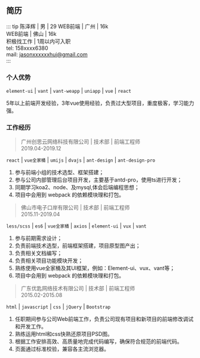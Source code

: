 ## 简历

::: tip 陈泽辉 | 男 | 29
WEB前端 | 广州 | 16k  
WEB前端 | 佛山 | 16k  
积极找工作 | 1周以内可入职    
tel:  158xxxx6380  
mail: jasonxxxxxxhui@gmail.com  
:::

### 个人优势

`element-ui` | `vant` | `vant-weapp` | `uniapp` | `vue` | `react`

5年以上前端开发经验，3年vue使用经验，负责过大型项目，重度极客，学习能力强。

### 工作经历

> 广州创思云网络科技有限公司 | 技术部 | 前端工程师  
> 2019.04-2019.12

`react` | `vue全家桶` | `umijs` | `dvajs` | `ant-design` | `ant-design-pro`

1. 参与前端小组的技术选型、框架搭建；
2. 参与公司内部管理后台项目开发，主要基于antd-pro，使用ts进行开发；
3. 同期学习koa2、node、及mysql,体会后端编程思想；
4. 项目中会用到 webpack 的依赖模块理和打包。   

> 佛山市电子口岸有限公司 | 技术部 | 前端工程师  
> 2015.11-2019.04

`less/scss` | `es6` | `vue全家桶` | `axios` | `element-ui` | `vux` | `vant`

1. 参与前期需求设计；
2. 负责前端技术选型，前端框架搭建，项目原型图产出；
3. 负责相关文档编写；
4. 负责相关项目功能模块开发；
5. 熟练使用vue全家桶及其UI框架，例如：Element-ui、vux、vant等；
6. 项目中会用到 webpack 的依赖模块理和打包。

> 广东优匙网络技术有限公司 | 技术部 | 前端工程师  
> 2015.02-2015.08

`html` | `javascript` | `css` | `jQuery` | `Bootstrap`

1. 任职期间参与公司Web前端工作，负责公司现有项目和新项目的前端修改调试和开发工作。
2. 熟练运用html和css快熟还原项目PSD图。
3. 根据工作安排高效、高质量地完成代码编写，确保符合规范的前端代码。
4. 页面通过标准校验，兼容各主流浏览器。